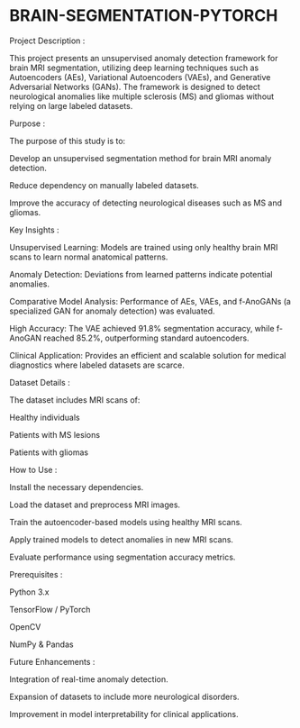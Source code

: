 # BRAIN-SEGMENTATION-PYTORCH

Project Description :

This project presents an unsupervised anomaly detection framework for brain MRI segmentation, utilizing deep learning techniques such as Autoencoders (AEs), Variational Autoencoders (VAEs), and Generative Adversarial Networks (GANs). The framework is designed to detect neurological anomalies like multiple sclerosis (MS) and gliomas without relying on large labeled datasets.


Purpose :

The purpose of this study is to:

Develop an unsupervised segmentation method for brain MRI anomaly detection.

Reduce dependency on manually labeled datasets.

Improve the accuracy of detecting neurological diseases such as MS and gliomas.


Key Insights :

Unsupervised Learning: Models are trained using only healthy brain MRI scans to learn normal anatomical patterns.

Anomaly Detection: Deviations from learned patterns indicate potential anomalies.

Comparative Model Analysis: Performance of AEs, VAEs, and f-AnoGANs (a specialized GAN for anomaly detection) was evaluated.

High Accuracy: The VAE achieved 91.8% segmentation accuracy, while f-AnoGAN reached 85.2%, outperforming standard autoencoders.

Clinical Application: Provides an efficient and scalable solution for medical diagnostics where labeled datasets are scarce.


Dataset Details :

The dataset includes MRI scans of:

Healthy individuals

Patients with MS lesions

Patients with gliomas


How to Use :

Install the necessary dependencies.

Load the dataset and preprocess MRI images.

Train the autoencoder-based models using healthy MRI scans.

Apply trained models to detect anomalies in new MRI scans.

Evaluate performance using segmentation accuracy metrics.


Prerequisites :

Python 3.x

TensorFlow / PyTorch

OpenCV

NumPy & Pandas


Future Enhancements :

Integration of real-time anomaly detection.

Expansion of datasets to include more neurological disorders.

Improvement in model interpretability for clinical applications.
